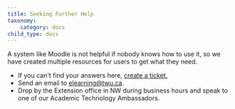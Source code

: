 ```yaml
---
title: Seeking Further Help
taxonomy:
    category: docs
child_type: docs
---
```


A system  like Moodle is not helpful if nobody knows how to use it, so we have created multiple resources for users to get what they need.

* If you can't find your answers here, [create a ticket.](https://trinitywestern.teamdynamix.com/TDClient/Requests/ServiceCatalog?CategoryID=5436)
* Send an email to [elearning@twu.ca](mailto:elearning@twu.ca).
* Drop by the Extension office in NW during business hours and speak to one of our Academic Technology Ambassadors.
